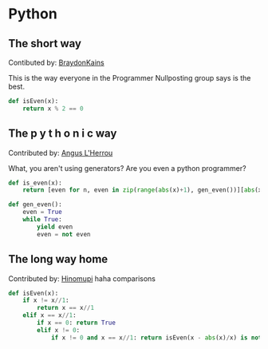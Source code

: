 # Python

## The short way
Contibuted by: [BraydonKains](https://github.com/BraydonKains)

This is the way everyone in the Programmer Nullposting group says is the best.

```python
def isEven(x):
    return x % 2 == 0
```
## The p y t h o n i c way
Contributed by: [Angus L'Herrou](https://github.com/angus-lherrou)

What, you aren't using generators? Are you even a python programmer?

```python
def is_even(x):
    return [even for n, even in zip(range(abs(x)+1), gen_even())][abs(x)]

def gen_even():
    even = True
    while True:
        yield even
        even = not even
```

## The long way home
Contributed by: [Hinomupi](https://github.com/Hinomupi)
haha comparisons

```python
def isEven(x):
    if x != x//1:
        return x == x//1
    elif x == x//1:
        if x == 0: return True
        elif x != 0:
            if x != 0 and x == x//1: return isEven(x - abs(x)/x) is not (1 == 1)
```
